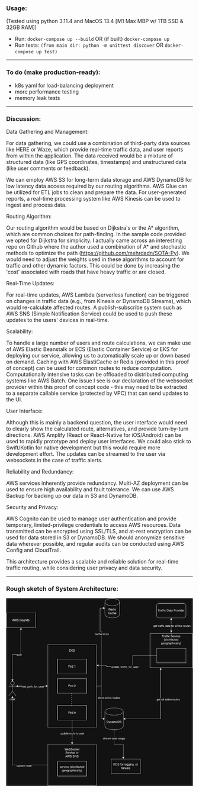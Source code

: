 ### Usage:
(Tested using python 3.11.4 and MacOS 13.4 [M1 Max MBP w/ 1TB SSD & 32GB RAM])
- Run: `docker-compose up --build` OR (if built) `docker-compose up`
- Run tests: `(from main dir: python -m unittest discover` OR `docker-compose up test)`
---
### To do (make production-ready):
- k8s yaml for load-balancing deployment
- more performance testing
- memory leak tests
---
### Discussion:
Data Gathering and Management:

For data gathering, we could use a combination of third-party data sources like HERE or Waze, which provide real-time traffic data, and user reports from within the application. The data received would be a mixture of structured data (like GPS coordinates, timestamps) and unstructured data (like user comments or feedback).

We can employ AWS S3 for long-term data storage and AWS DynamoDB for low latency data access required by our routing algorithms. AWS Glue can be utilized for ETL jobs to clean and prepare the data. For user-generated reports, a real-time processing system like AWS Kinesis can be used to ingest and process data.

Routing Algorithm:

Our routing algorithm would be based on Dijkstra's or the A* algorithm, which are common choices for path-finding. In the sample code provided we opted for Dijkstra for simplicity. I actually came across an interesting repo on Github where the author used a combination of A* and stochastic methods to optimize the path (https://github.com/mehrdadn/SOTA-Py). We would need to adjust the weights used in these algorithms to account for traffic and other dynamic factors. This could be done by increasing the 'cost' associated with roads that have heavy traffic or are closed.

Real-Time Updates:

For real-time updates, AWS Lambda (serverless function) can be triggered on changes in traffic data (e.g., from Kinesis or DynamoDB Streams), which would re-calculate affected routes. A publish-subscribe system such as AWS SNS (Simple Notification Service) could be used to push these updates to the users' devices in real-time.

Scalability:

To handle a large number of users and route calculations, we can make use of AWS Elastic Beanstalk or ECS (Elastic Container Service) or EKS for deploying our service, allowing us to automatically scale up or down based on demand. Caching with AWS ElastiCache or Redis (provided in this proof of concept) can be used for common routes to reduce computation. Computationally intensive tasks can be offloaded to distributed computing systems like AWS Batch.
One issue I see is our declaration of the websocket provider within this proof of concept code - this may need to be extracted to a separate callable service (protected by VPC) that can send updates to the UI.

User Interface:

Although this is mainly a backend question, the user interface would need to clearly show the calculated route, alternatives, and provide turn-by-turn directions. AWS Amplify (React or React-Native for iOS/Android) can be used to rapidly prototype and deploy user interfaces. We could also stick to Swift/Kotlin for native development but this would require more development effort. The updates can be streamed to the user via websockets in the case of traffic alerts.

Reliability and Redundancy:

AWS services inherently provide redundancy. Multi-AZ deployment can be used to ensure high availability and fault tolerance. We can use AWS Backup for backing up our data in S3 and DynamoDB.

Security and Privacy:

AWS Cognito can be used to manage user authentication and provide temporary, limited-privilege credentials to access AWS resources. Data transmitted can be encrypted using SSL/TLS, and at-rest encryption can be used for data stored in S3 or DynamoDB. We should anonymize sensitive data wherever possible, and regular audits can be conducted using AWS Config and CloudTrail.

This architecture provides a scalable and reliable solution for real-time traffic routing, while considering user privacy and data security.

---
### Rough sketch of System Architecture:

![SysDesign](SphereOne.png)